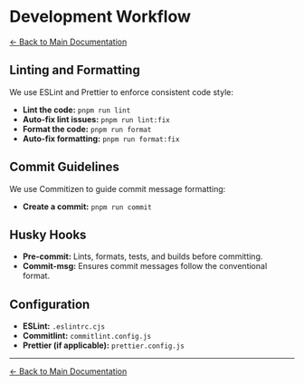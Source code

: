 # Development Workflow

[← Back to Main Documentation](../README.md)

## Linting and Formatting

We use ESLint and Prettier to enforce consistent code style:

-   **Lint the code:** `pnpm run lint`
-   **Auto-fix lint issues:** `pnpm run lint:fix`
-   **Format the code:** `pnpm run format`
-   **Auto-fix formatting:** `pnpm run format:fix`

## Commit Guidelines

We use Commitizen to guide commit message formatting:

-   **Create a commit:** `pnpm run commit`

## Husky Hooks

-   **Pre-commit:** Lints, formats, tests, and builds before committing.
-   **Commit-msg:** Ensures commit messages follow the conventional format.

## Configuration

-   **ESLint:** `.eslintrc.cjs`
-   **Commitlint:** `commitlint.config.js`
-   **Prettier (if applicable):** `prettier.config.js`

---

[← Back to Main Documentation](../README.md)
